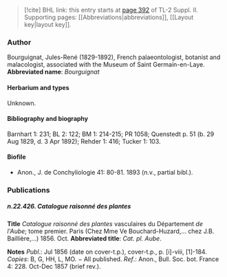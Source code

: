 > [!cite] BHL link: this entry starts at [page 392](https://www.biodiversitylibrary.org/page/33265589) of TL-2 Suppl. II.
> Supporting pages: [[Abbreviations|abbreviations]], [[Layout key|layout key]].

### Author

Bourguignat, Jules-René (1829-1892), French palaeontologist, botanist and malacologist, associated with the Museum of Saint Germain-en-Laye. 
**Abbreviated name**: *Bourguignat*

#### Herbarium and types

Unknown.

#### Bibliography and biography

Barnhart 1: 231; BL 2: 122; BM 1: 214-215; PR 1058; Quenstedt p. 51 (b. 29 Aug 1829, d. 3 Apr 1892); Rehder 1: 416; Tucker 1: 103.

#### Biofile

- Anon., J. de Conchyliologie 41: 80-81. 1893 (n.v., partial bibl.).

### Publications

##### n.22.426. Catalogue raisonné des plantes

**Title**
*Catalogue raisonné des plantes* vasculaires du Département *de l'Aube*; tome premier. Paris (Chez Mme Ve Bouchard-Huzard,... chez J.B. Baillière,...) 1856. Oct.
**Abbreviated title**: *Cat. pl. Aube*.

**Notes**
*Publ*.: Jul 1856 (date on cover-t.p.), cover-t.p., p. \[i\]-viii, \[1\]-184. *Copies*: B, G, HH, L, MO. − All published.
*Ref*.: Anon., Bull. Soc. bot. France 4: 228. Oct-Dec 1857 (brief rev.).

